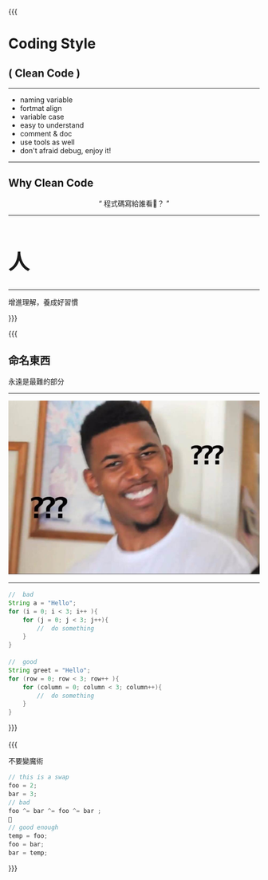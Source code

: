 {{{   
  
# Coding Style  
## ( Clean Code )  

---    

- naming variable
- fortmat align
- variable case
- easy to understand
- comment & doc 
- use tools as well  
- don't afraid debug, enjoy it!

---     
##   Why Clean Code 
<div style = "text-align: center; margin-top: 1em">
	“
	      程式碼寫給誰看？ 
	   			” 
</div>  

---   

<div style="font-size:1.5em;">
    <h1>人</h1>
</div>	
   
---  

增進理解，養成好習慣   
    
<!-- the vote chart of hardest thing in coding  put last? -->     
    
}}}  
         

{{{      

             
        
## 命名東西    
    

永遠是最難的部分  
    


---    
  
  
    
![](./black-quation.jpg)    

---     
  
   
       
```java  
//	bad  
String a = "Hello";  
for (i = 0; i < 3; i++ ){  
	for (j = 0; j < 3; j++){  
		//	do something  
	}  
}  
  
//	good  
String greet = "Hello";  
for (row = 0; row < 3; row++ ){  
	for (column = 0; column < 3; column++){    
        //	do something  
	}    
}  
```    
    
}}}   
    \
{{{    

不要變魔術

```js
// this is a swap
foo = 2;
bar = 3;
// bad
foo ^= bar ^= foo ^= bar ;  

// good enough
temp = foo;
foo = bar;
bar = temp; 

```


}}}